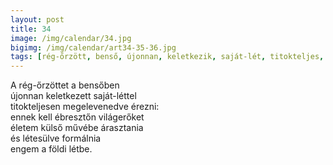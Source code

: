 ```yaml
---
layout: post
title: 34
image: /img/calendar/34.jpg
bigimg: /img/calendar/art34-35-36.jpg
tags: [rég-őrzött, benső, újonnan, keletkezik, saját-lét, titokteljes, megelevenedik, érez, ébresztő, világerő, élet, külső, mű, áraszt, létesül, formál, földi, lét]
---
```

A rég-őrzöttet a bensőben  
újonnan keletkezett saját-léttel  
titokteljesen megelevenedve érezni:  
ennek kell ébresztőn világerőket  
életem külső művébe árasztania  
és létesülve formálnia  
engem a földi létbe.
